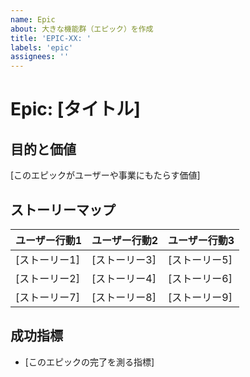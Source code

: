 ```yaml
---
name: Epic
about: 大きな機能群（エピック）を作成
title: 'EPIC-XX: '
labels: 'epic'
assignees: ''
---
```


# Epic: [タイトル]

## 目的と価値

[このエピックがユーザーや事業にもたらす価値]

## ストーリーマップ

| ユーザー行動1 | ユーザー行動2 | ユーザー行動3 |
| ------------- | ------------- | ------------- |
| [ストーリー1] | [ストーリー3] | [ストーリー5] |
| [ストーリー2] | [ストーリー4] | [ストーリー6] |
| [ストーリー7] | [ストーリー8] | [ストーリー9] |

## 成功指標

- [このエピックの完了を測る指標]
